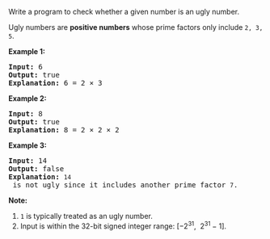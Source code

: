<div><p>Write a program to check whether a given number is an ugly number.</p>

<p>Ugly numbers are <strong>positive numbers</strong> whose prime factors only include <code>2, 3, 5</code>.</p>

<p><strong>Example 1:</strong></p>

<pre><strong>Input:</strong> 6
<strong>Output:</strong> true
<strong>Explanation: </strong>6 = 2 ×&nbsp;3</pre>

<p><strong>Example 2:</strong></p>

<pre><strong>Input:</strong> 8
<strong>Output:</strong> true
<strong>Explanation: </strong>8 = 2 × 2 ×&nbsp;2
</pre>

<p><strong>Example 3:</strong></p>

<pre><strong>Input:</strong> 14
<strong>Output:</strong> false 
<strong>Explanation: </strong><code>14</code> is not ugly since it includes another prime factor <code>7</code>.
</pre>

<p><strong>Note:</strong></p>

<ol>
	<li><code>1</code> is typically treated as an ugly number.</li>
	<li>Input is within the 32-bit signed integer range:&nbsp;[−2<sup>31</sup>,&nbsp; 2<sup>31&nbsp;</sup>− 1].</li>
</ol></div>